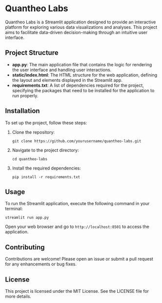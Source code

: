# Quantheo Labs

Quantheo Labs is a Streamlit application designed to provide an interactive platform for exploring various data visualizations and analyses. This project aims to facilitate data-driven decision-making through an intuitive user interface.

## Project Structure

- **app.py**: The main application file that contains the logic for rendering the user interface and handling user interactions.
- **static/index.html**: The HTML structure for the web application, defining the layout and elements displayed in the Streamlit app.
- **requirements.txt**: A list of dependencies required for the project, specifying the packages that need to be installed for the application to run properly.

## Installation

To set up the project, follow these steps:

1. Clone the repository:
   ```
   git clone https://github.com/yourusername/quantheo-labs.git
   ```
2. Navigate to the project directory:
   ```
   cd quantheo-labs
   ```
3. Install the required dependencies:
   ```
   pip install -r requirements.txt
   ```

## Usage

To run the Streamlit application, execute the following command in your terminal:
```
streamlit run app.py
```

Open your web browser and go to `http://localhost:8501` to access the application.

## Contributing

Contributions are welcome! Please open an issue or submit a pull request for any enhancements or bug fixes.

## License

This project is licensed under the MIT License. See the LICENSE file for more details.